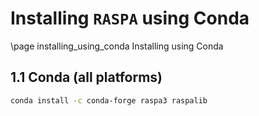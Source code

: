 # Installing `RASPA` using Conda
\page installing_using_conda Installing using Conda

## 1.1 Conda (all platforms)

```bash
conda install -c conda-forge raspa3 raspalib
```


